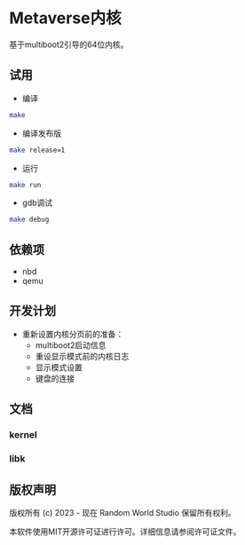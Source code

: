 # Metaverse内核

基于multiboot2引导的64位内核。

## 试用

* 编译

```bash
make
```

* 编译发布版

```bash
make release=1
```

* 运行

```bash
make run
```

* gdb调试

```bash
make debug
```

## 依赖项

* nbd
* qemu

## 开发计划

* 重新设置内核分页前的准备：
  * multiboot2启动信息
  * 重设显示模式前的内核日志
  * 显示模式设置
  * 键盘的连接

## 文档

### kernel

### libk

## 版权声明

版权所有 (c) 2023 - 现在 Random World Studio 保留所有权利。

本软件使用MIT开源许可证进行许可。详细信息请参阅许可证文件。
